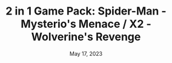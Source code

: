 ---
layout: gba
title: "2 in 1 Game Pack: Spider-Man - Mysterio's Menace / X2 - Wolverine's Revenge"
categories:
 - approved
 - gba
 - universal
 - safe
tags:
- spiderman
- wolverine
series:
- spiderman
date: May 17, 2023
permalink: /games/2-in-1-mysterios-menace-wolverines-revenge/play/details
publisher: Activision
gid: 2-in-1-mysterios-menace-wolverines-revenge
edition: us
---